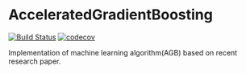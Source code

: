 # AcceleratedGradientBoosting
[![Build Status](https://travis-ci.com/kopok2/AcceleratedGradientBoosting.svg?branch=master)](https://travis-ci.com/kopok2/AcceleratedGradientBoosting)
[![codecov](https://codecov.io/gh/kopok2/AcceleratedGradientBoosting/branch/master/graph/badge.svg)](https://codecov.io/gh/kopok2/AcceleratedGradientBoosting)



Implementation of machine learning algorithm(AGB) based on recent research paper.